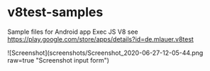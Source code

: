 # v8test-samples

Sample files for Android app Exec JS V8 see https://play.google.com/store/apps/details?id=de.mlauer.v8test

![Screenshot](screenshots/Screenshot_2020-06-27-12-05-44.png raw=true "Screenshot input form")
